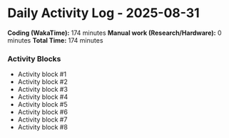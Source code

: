 # Daily Activity Log - 2025-08-31

**Coding (WakaTime):** 174 minutes
**Manual work (Research/Hardware):** 0 minutes
**Total Time:** 174 minutes

### Activity Blocks
- Activity block #1
- Activity block #2
- Activity block #3
- Activity block #4
- Activity block #5
- Activity block #6
- Activity block #7
- Activity block #8
